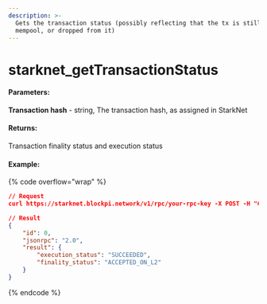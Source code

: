 ```yaml
---
description: >-
  Gets the transaction status (possibly reflecting that the tx is still in the
  mempool, or dropped from it)
---
```


# starknet\_getTransactionStatus

#### **Parameters:**

**Transaction hash** - string, The transaction hash, as assigned in StarkNet

#### **Returns:**

Transaction finality status and execution status

#### Example:

{% code overflow="wrap" %}
```json
// Request
curl https://starknet.blockpi.network/v1/rpc/your-rpc-key -X POST -H "Content-Type: application/json" --data '{"jsonrpc":"2.0","method":"starknet_getTransactionStatus","params":["0x23b5171f490079d5ba6314ebdce1dd5a1086fc2b07da7f7f51a62bd07671f6f"],"id":0}'

// Result
{
    "id": 0,
    "jsonrpc": "2.0",
    "result": {
        "execution_status": "SUCCEEDED",
        "finality_status": "ACCEPTED_ON_L2"
    }
}
```
{% endcode %}
